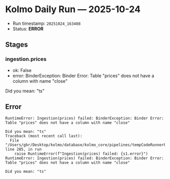 # Kolmo Daily Run — 2025-10-24

- Run timestamp: `20251024_163408`
- Status: **ERROR**

## Stages
### ingestion.prices
- ok: False
- error: BinderException: Binder Error: Table "prices" does not have a column with name "close"

Did you mean: "ts"

## Error

```
RuntimeError: Ingestion(prices) failed: BinderException: Binder Error: Table "prices" does not have a column with name "close"

Did you mean: "ts"
Traceback (most recent call last):
  File "/Users/gbr/Desktop/kolmo/database/kolmo_core/pipelines/tempCodeRunnerFile.py", line 285, in run
    raise RuntimeError(f"Ingestion(prices) failed: {s1.error}")
RuntimeError: Ingestion(prices) failed: BinderException: Binder Error: Table "prices" does not have a column with name "close"

Did you mean: "ts"

```
